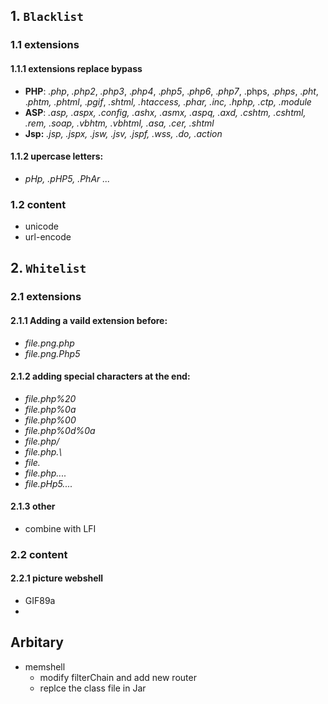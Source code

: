 ## 1. `Blacklist`
### 1.1 extensions
#### 1.1.1 extensions replace bypass
* **PHP**: _.php_, _.php2_, _.php3_, ._php4_, ._php5_, ._php6_, ._php7_, .phps, ._phps_, ._pht_, ._phtm, .phtml_, ._pgif_, _.shtml, .htaccess, .phar, .inc, .hphp, .ctp, .module_
* **ASP**: _.asp, .aspx, .config, .ashx, .asmx, .aspq, .axd, .cshtm, .cshtml, .rem, .soap, .vbhtm, .vbhtml, .asa, .cer, .shtml_
* **Jsp:** _.jsp, .jspx, .jsw, .jsv, .jspf, .wss, .do, .action_

#### 1.1.2 upercase letters:
* _pHp, .pHP5, .PhAr ..._


### 1.2 content
   * unicode
   * url-encode

## 2. `Whitelist`
### 2.1 extensions
#### 2.1.1 Adding a vaild extension before:
   * _file.png.php_
   * _file.png.Php5_

#### 2.1.2 adding special characters at the end:
   * _file.php%20_
   * _file.php%0a_
   * _file.php%00_
   * _file.php%0d%0a_
   * _file.php/_
   * _file.php.\\_
   * _file._
   * _file.php...._
   * _file.pHp5...._

#### 2.1.3 other 
- combine with LFI


### 2.2 content
#### 2.2.1 picture webshell
- GIF89a
- 

## Arbitary
- memshell
  - modify filterChain and add new router
  - replce the class file in Jar
